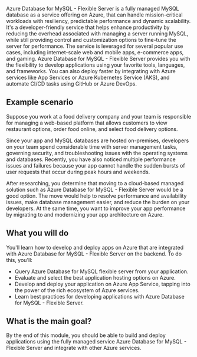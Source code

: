 Azure Database for MySQL - Flexible Server is a fully managed MySQL database as a service offering on Azure, that can handle mission-critical workloads with resiliency, predictable performance and dynamic scalability. It's a developer-friendly service that helps enhance productivity by reducing the overhead associated with managing a server running MySQL, while still providing control and customization options to fine-tune the server for performance. The service is leveraged for several popular use cases, including internet-scale web and mobile apps, e-commerce apps, and gaming.
Azure Database for MySQL - Flexible Server provides you with the flexibility to develop applications using your favorite tools, languages, and frameworks. You can also deploy faster by integrating with Azure services like App Services or Azure Kubernetes Service (AKS), and automate CI/CD tasks using GitHub or Azure DevOps.

## Example scenario

Suppose you work at a food delivery company and your team is responsible for managing a web-based platform that allows customers to view restaurant options, order food online, and select food delivery options.

Since your app and MySQL databases are hosted on-premises, developers on your team spend considerable time with server management tasks, governing security, and troubleshooting issues with the operating systems and databases. Recently, you have also noticed multiple performance issues and failures because your app cannot handle the sudden bursts of user requests that occur during peak hours and weekends.

After researching, you determine that moving to a cloud-based managed solution such as Azure Database for MySQL - Flexible Server would be a good option. The move would help to resolve performance and availability issues, make database management easier, and reduce the burden on your developers. At the same time, you want to improve your app performance by migrating to and modernizing your app architecture on Azure.

## What you will do

You'll learn how to develop and deploy apps on Azure that are integrated with Azure Database for MySQL - Flexible Server on the backend. To do this, you'll:

- Query Azure Database for MySQL flexible server from your application.
- Evaluate and select the best application hosting options on Azure.
- Develop and deploy your application on Azure App Service, tapping into the power of the rich ecosystem of Azure services.
- Learn best practices for developing applications with Azure Database for MySQL - Flexible Server.

## What is the main goal?

By the end of this module, you should be able to build and deploy applications using the fully managed service Azure Database for MySQL - Flexible Server and integrate with other Azure services.
